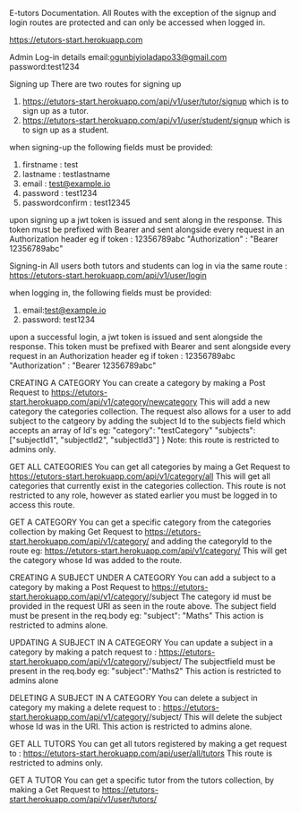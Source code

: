 E-tutors Documentation.
All Routes with the exception of the signup and login routes are protected and can only be accessed when logged in.

https://etutors-start.herokuapp.com

Admin Log-in details
email:ogunbiyioladapo33@gmail.com
password:test1234

Signing up
There are two routes for signing up

1. https://etutors-start.herokuapp.com/api/v1/user/tutor/signup which is to sign up as a tutor.
2. https://etutors-start.herokuapp.com/api/v1/user/student/signup which is to sign up as a student.

when signing-up the following fields must be provided:

1. firstname : test
2. lastname : testlastname
3. email : test@example.io
4. password : test1234
5. passwordconfirm : test12345

upon signing up a jwt token is issued and sent along in the response. This token must be prefixed with Bearer and sent alongside every request in an Authorization header eg
if token : 12356789abc
"Authorization" : "Bearer 12356789abc"

Signing-in
All users both tutors and students can log in via the same route :
https://etutors-start.herokuapp.com/api/v1/user/login

when logging in, the following fields must be provided:

1. email:test@example.io
2. password: test1234

upon a successful login, a jwt token is issued and sent alongside the response. This token must be prefixed with Bearer and sent alongside every request in an Authorization header eg
if token : 12356789abc
"Authorization" : "Bearer 12356789abc"

CREATING A CATEGORY
You can create a category by making a Post Request to https://etutors-start.herokuapp.com/api/v1/category/newcategory
This will add a new category the categories collection. The request also allows for a user to add subject to the catgeory by adding the subject Id to the subjects field which accepts an array of Id's eg:
"category": "testCategory"
"subjects":["subjectId1", "subjectId2", "subjectId3"] }
Note: this route is restricted to admins only.

GET ALL CATEGORIES
You can get all categories by maing a Get Request to https://etutors-start.herokuapp.com/api/v1/category/all
This will get all categories that currently exist in the categories collection.
This route is not restricted to any role, however as stated earlier you must be logged in to access this route.

GET A CATEGORY
You can get a specific category from the categories collection by making Get Request to https://etutors-start.herokuapp.com/api/v1/category/ and adding the categoryId to the route eg:
https://etutors-start.herokuapp.com/api/v1/category/<categoryId>
This will get the category whose Id was added to the route.

CREATING A SUBJECT UNDER A CATEGORY
You can add a subject to a category by making a Post Request to https://etutors-start.herokuapp.com/api/v1/category/<categoryId>/subject
The category id must be provided in the request URI as seen in the route above.
The subject field must be present in the req.body eg:
"subject": "Maths"
This action is restricted to admins alone.

UPDATING A SUBJECT IN A CATEGEORY
You can update a subject in a category by making a patch request to :
https://etutors-start.herokuapp.com/api/v1/category/<categoryId>/subject/<subjectId>
The subjectfield must be present in the req.body eg:
"subject":"Maths2"
This action is restricted to admins alone

DELETING A SUBJECT IN A CATEGORY
You can delete a subject in category my making a delete request to :
https://etutors-start.herokuapp.com/api/v1/category/<categoryId>/subject/<subjectId>
This will delete the subject whose Id was in the URI.
This action is restricted to admins alone.

GET ALL TUTORS
You can get all tutors registered by making a get request to :
https://etutors-start.herokuapp.com/api/user/all/tutors
This route is restricted to admins only.

GET A TUTOR
You can get a specific tutor from the tutors collection, by making a Get Request to
https://etutors-start.herokuapp.com/api/v1/user/tutors/<tutorId>
